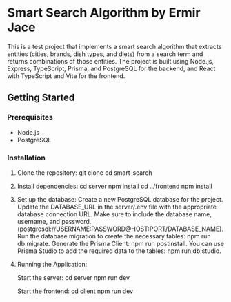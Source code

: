 # Smart Search Algorithm by Ermir Jace

This is a test project that implements a smart search algorithm that extracts entities (cities, brands, dish types, and diets) from a search term and returns combinations of those entities. The project is built using Node.js, Express, TypeScript, Prisma, and PostgreSQL for the backend, and React with TypeScript and Vite for the frontend.

## Getting Started

### Prerequisites

- Node.js
- PostgreSQL

### Installation

1. Clone the repository:
   git clone
   cd smart-search

2. Install dependencies:
    cd server
    npm install
    cd ../frontend
    npm install

3. Set up the database:
    Create a new PostgreSQL database for the project.
    Update the DATABASE_URL in the server/.env file with the appropriate database connection URL. Make sure to include the database name, username, and password. (postgresql://USERNAME:PASSWORD@HOST:PORT/DATABASE_NAME).
    Run the database migration to create the necessary tables: npm run db:migrate.
    Generate the Prisma Client: npm run postinstall.
    You can use Prisma Studio to add the required data to the tables: npm run db:studio.

4. Running the Application:

    Start the server:
    cd server
    npm run dev

    Start the frontend:
    cd client
    npm run dev
